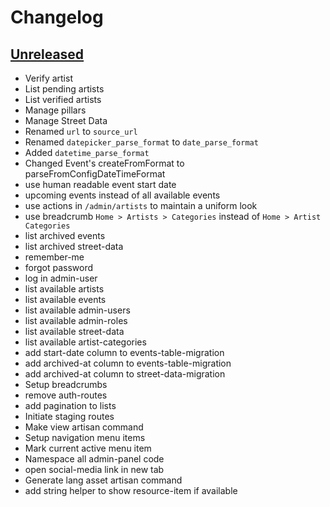 # Changelog

## [Unreleased]

- Verify artist
- List pending artists
- List verified artists
- Manage pillars
- Manage Street Data
- Renamed `url` to `source_url`
- Renamed `datepicker_parse_format` to `date_parse_format`
- Added `datetime_parse_format`
- Changed Event's createFromFormat to parseFromConfigDateTimeFormat
- use human readable event start date
- upcoming events instead of all available events
- use actions in `/admin/artists` to maintain a uniform look
- use breadcrumb `Home > Artists > Categories` instead of `Home > Artist Categories`
- list archived events
- list archived street-data
- remember-me
- forgot password
- log in admin-user
- list available artists
- list available events
- list available admin-users
- list available admin-roles
- list available street-data
- list available artist-categories
- add start-date column to events-table-migration
- add archived-at column to events-table-migration
- add archived-at column to street-data-migration
- Setup breadcrumbs
- remove auth-routes
- add pagination to lists
- Initiate staging routes
- Make view artisan command
- Setup navigation menu items
- Mark current active menu item
- Namespace all admin-panel code
- open social-media link in new tab
- Generate lang asset artisan command
- add string helper to show resource-item if available

[Unreleased]: https://github.com/joshuamabina/loverats/commits/master



